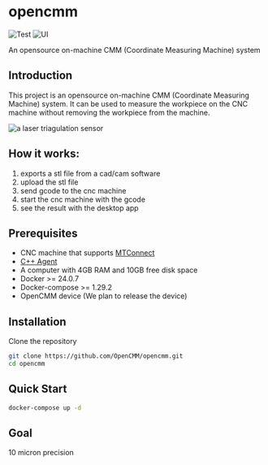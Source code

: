 # opencmm
![Test](https://github.com/OpenCMM/opencmm/actions/workflows/ci.yml/badge.svg)
![UI](https://github.com/OpenCMM/opencmm/actions/workflows/ui.yml/badge.svg)

An opensource on-machine CMM (Coordinate Measuring Machine) system

## Introduction
This project is an opensource on-machine CMM (Coordinate Measuring Machine) system. It can be used to measure the workpiece on the CNC machine without removing the workpiece from the machine.

![a laser triagulation sensor](https://opencmm.xyz/assets/images/sensor-55b7cf98350f293eba2c2b9d593bdd4f.png)

## How it works:

1. exports a stl file from a cad/cam software
2. upload the stl file
3. send gcode to the cnc machine
4. start the cnc machine with the gcode
5. see the result with the desktop app

## Prerequisites

- CNC machine that supports [MTConnect](https://www.mtconnect.org/)
- [C++ Agent](https://github.com/mtconnect/cppagent)
- A computer with 4GB RAM and 10GB free disk space
- Docker >= 24.0.7
- Docker-compose >= 1.29.2
- OpenCMM device (We plan to release the device)

## Installation
Clone the repository
```bash
git clone https://github.com/OpenCMM/opencmm.git
cd opencmm
```

## Quick Start
```bash
docker-compose up -d
```

## Goal
10 micron precision
